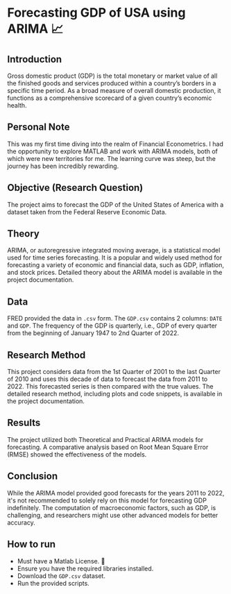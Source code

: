 # Forecasting GDP of USA using ARIMA 📈

## Introduction
Gross domestic product (GDP) is the total monetary or market value of all the finished goods and services produced within a country’s borders in a specific time period. As a broad measure of overall domestic production, it functions as a comprehensive scorecard of a given country’s economic health.

## Personal Note
This was my first time diving into the realm of Financial Econometrics. I had the opportunity to explore MATLAB and work with ARIMA models, both of which were new territories for me. The learning curve was steep, but the journey has been incredibly rewarding.

## Objective (Research Question)
The project aims to forecast the GDP of the United States of America with a dataset taken from the Federal Reserve Economic Data.

## Theory
ARIMA, or autoregressive integrated moving average, is a statistical model used for time series forecasting. It is a popular and widely used method for forecasting a variety of economic and financial data, such as GDP, inflation, and stock prices. Detailed theory about the ARIMA model is available in the project documentation.

## Data
FRED provided the data in `.csv` form. The `GDP.csv` contains 2 columns: `DATE` and `GDP`. The frequency of the GDP is quarterly, i.e., GDP of every quarter from the beginning of January 1947 to 2nd Quarter of 2022.

## Research Method
This project considers data from the 1st Quarter of 2001 to the last Quarter of 2010 and uses this decade of data to forecast the data from 2011 to 2022. This forecasted series is then compared with the true values. The detailed research method, including plots and code snippets, is available in the project documentation.

## Results
The project utilized both Theoretical and Practical ARIMA models for forecasting. A comparative analysis based on Root Mean Square Error (RMSE) showed the effectiveness of the models.

## Conclusion
While the ARIMA model provided good forecasts for the years 2011 to 2022, it's not recommended to solely rely on this model for forecasting GDP indefinitely. The computation of macroeconomic factors, such as GDP, is challenging, and researchers might use other advanced models for better accuracy.

## How to run
- Must have a Matlab License. 🥲
- Ensure you have the required libraries installed.
- Download the `GDP.csv` dataset.
- Run the provided scripts.
